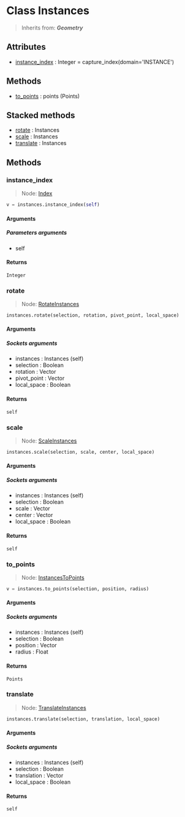 
# Class Instances

> Inherits from: ***Geometry***

## Attributes



- [instance_index](#instance_index) : Integer = capture_index(domain='INSTANCE')



## Methods



- [to_points](#to_points) : points (Points)



## Stacked methods



- [rotate](#rotate) : Instances
- [scale](#scale) : Instances
- [translate](#translate) : Instances



## Methods


### instance_index

> Node: [Index](../nodes/{self.node_name}.md)

```python
v = instances.instance_index(self)
```


#### Arguments


##### Parameters arguments



- self



#### Returns

    Integer

### rotate

> Node: [RotateInstances](../nodes/{self.node_name}.md)

```python
instances.rotate(selection, rotation, pivot_point, local_space)
```


#### Arguments


##### Sockets arguments



- instances : Instances (self)
- selection : Boolean
- rotation : Vector
- pivot_point : Vector
- local_space : Boolean



#### Returns

    self

### scale

> Node: [ScaleInstances](../nodes/{self.node_name}.md)

```python
instances.scale(selection, scale, center, local_space)
```


#### Arguments


##### Sockets arguments



- instances : Instances (self)
- selection : Boolean
- scale : Vector
- center : Vector
- local_space : Boolean



#### Returns

    self

### to_points

> Node: [InstancesToPoints](../nodes/{self.node_name}.md)

```python
v = instances.to_points(selection, position, radius)
```


#### Arguments


##### Sockets arguments



- instances : Instances (self)
- selection : Boolean
- position : Vector
- radius : Float



#### Returns

    Points

### translate

> Node: [TranslateInstances](../nodes/{self.node_name}.md)

```python
instances.translate(selection, translation, local_space)
```


#### Arguments


##### Sockets arguments



- instances : Instances (self)
- selection : Boolean
- translation : Vector
- local_space : Boolean



#### Returns

    self
